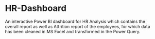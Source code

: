 # HR-Dashboard
An interactive Power BI dashboard for HR Analysis which contains the overall report as well as Attrition report of the employees, for which data has been cleaned in MS Excel and transformed in the Power Query.
